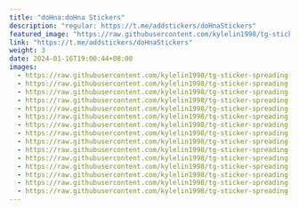 ```yaml
---
title: "doHna:doHna Stickers"
description: "regular: https://t.me/addstickers/doHnaStickers"
featured_image: "https://raw.githubusercontent.com/kylelin1998/tg-sticker-spreading-worldwide-images/main/img/60234e86-0246-49ae-b64c-90a83c913664.jpg"
link: "https://t.me/addstickers/doHnaStickers"
weight: 3
date: 2024-01-16T19:00:44+08:00
images:
  - https://raw.githubusercontent.com/kylelin1998/tg-sticker-spreading-worldwide-images/main/img/60234e86-0246-49ae-b64c-90a83c913664.jpg
  - https://raw.githubusercontent.com/kylelin1998/tg-sticker-spreading-worldwide-images/main/img/f31ce5fe-1324-4c2b-8427-8005569cc1d2.jpg
  - https://raw.githubusercontent.com/kylelin1998/tg-sticker-spreading-worldwide-images/main/img/47af9d1b-0506-43a5-b392-434de1ae08fd.jpg
  - https://raw.githubusercontent.com/kylelin1998/tg-sticker-spreading-worldwide-images/main/img/3b3bdddd-70e2-4180-b0f6-de37c45b93e5.jpg
  - https://raw.githubusercontent.com/kylelin1998/tg-sticker-spreading-worldwide-images/main/img/11bc3ae9-6ac6-4a57-9c2e-42054e071780.jpg
  - https://raw.githubusercontent.com/kylelin1998/tg-sticker-spreading-worldwide-images/main/img/a430ea55-452c-4df3-bdcb-f0b22bb03209.jpg
  - https://raw.githubusercontent.com/kylelin1998/tg-sticker-spreading-worldwide-images/main/img/9bcb014e-edd4-42a8-b7de-331060881d3f.jpg
  - https://raw.githubusercontent.com/kylelin1998/tg-sticker-spreading-worldwide-images/main/img/e670b5d5-3cf0-40ed-9fff-6e9721542e93.jpg
  - https://raw.githubusercontent.com/kylelin1998/tg-sticker-spreading-worldwide-images/main/img/92a1f27b-76e4-491d-a778-d11b1e2625fd.jpg
  - https://raw.githubusercontent.com/kylelin1998/tg-sticker-spreading-worldwide-images/main/img/af993979-2610-4547-8914-24da3d206b51.jpg
  - https://raw.githubusercontent.com/kylelin1998/tg-sticker-spreading-worldwide-images/main/img/655f4385-fae0-4c13-8013-1b7e96803873.jpg
  - https://raw.githubusercontent.com/kylelin1998/tg-sticker-spreading-worldwide-images/main/img/fce1b7c4-2cb3-4b22-971b-f64d9a02975a.jpg
  - https://raw.githubusercontent.com/kylelin1998/tg-sticker-spreading-worldwide-images/main/img/8c732693-62ef-42c2-b73b-5c9ee3c5800e.jpg
  - https://raw.githubusercontent.com/kylelin1998/tg-sticker-spreading-worldwide-images/main/img/34f42db7-ceb9-4c3f-99a5-86b0d4a43395.jpg
  - https://raw.githubusercontent.com/kylelin1998/tg-sticker-spreading-worldwide-images/main/img/842efeca-ecc2-44b7-b89c-141f9b70e797.jpg
---
```

